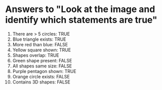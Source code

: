 # Answers to "Look at the image and identify which statements are true"

1. There are > 5 circles: TRUE
2. Blue triangle exists: TRUE
3. More red than blue: FALSE
4. Yellow square shown: TRUE
5. Shapes overlap: TRUE
6. Green shape present: FALSE
7. All shapes same size: FALSE
8. Purple pentagon shown: TRUE
9. Orange circle exists: FALSE
10. Contains 3D shapes: FALSE